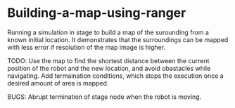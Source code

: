 # Building-a-map-using-ranger

Running a simulation in stage to build a map of the surounding from a known initial location. It demonstrates that the surroundings
can be mapped with less error if resolution of the map image is higher.

TODO: Use the map to find the shortest distance between the current position of the robot and the new location, and avoid obastacles
      while navigating.
      Add termaination conditions, which stops the execution once a desired amount of area is mapped.
      
BUGS: Abrupt termination of stage node when the robot is moving.
